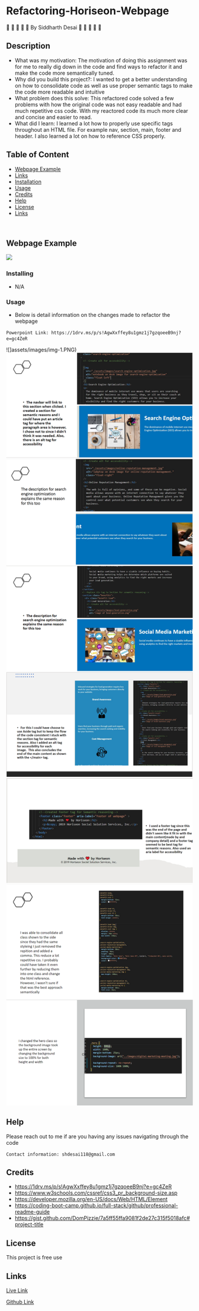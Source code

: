 # Refactoring-Horiseon-Webpage


:space_invader:	:space_invader:	:space_invader:	:space_invader:	:space_invader:	 By Siddharth Desai :space_invader:	:space_invader:	:space_invader:	:space_invader:	:space_invader:	

## Description

* What was my motivation: The motivation of doing this assignment was for me to really dig down in the code and find ways to refactor it and make the code more semantically tuned.
* Why did you build this project?: I wanted to get a better understanding on how to consolidate code as well as use proper semantic tags to make the code more readable and intuitive 
* What problem does this solve: This refactored code solved a few problems with how the original code was not easy readable and had much repetitive css code. With my reactored code its much more clear and concise and easier to read.
* What did I learn: I learned a lot how to properly use specific tags throughout an HTML file. For example nav, section, main, footer and header. I also learned a lot on how to reference CSS properly.



## Table of Content
- [Webpage Example](#webpage%20example)
- [Links](#links)
- [Installation](#installation)
- [Usage](#usage)
- [Credits](#credits)
- [Help](#help)
- [License](#license)
- [Links](#links)

<br/>

## Webpage Example

![](Assets/01-html-css-git-homework-demo.png)

### Installing

* N/A


### Usage

* Below is detail information on the changes made to refactor the webpage
```
Powerpoint Link: https://1drv.ms/p/s!AgwXxffey8u1gmz1j7gzqoeeB9nj?e=gc4ZeR
```
![]assets/images/img-1.PNG)
![](assets/images/img-2.PNG)
![](assets/images/img-3.PNG)
![](assets/images/img-4.PNG)
![](assets/images/img-5.PNG)
![](assets/images/img-6.PNG)
![](assets/images/img-8.PNG)
![](assets/images/img-9.PNG)

## Help

Please reach out to me if are you having any issues navigating through the code
```
Contact information: shdesai118@gmail.com
```

## Credits

* https://1drv.ms/p/s!AgwXxffey8u1gmz1j7gzqoeeB9nj?e=gc4ZeR
* https://www.w3schools.com/cssref/css3_pr_background-size.asp
* https://developer.mozilla.org/en-US/docs/Web/HTML/Element
* https://coding-boot-camp.github.io/full-stack/github/professional-readme-guide
* https://gist.github.com/DomPizzie/7a5ff55ffa9081f2de27c315f5018afc#project-title



## License

This project is free use

## Links

[Live Link](https://shd118.github.io/Refactoring-Horiseon-Webpage/)

[Github Link](https://github.com/SHD118/Refactoring-Horiseon-Webpage)



